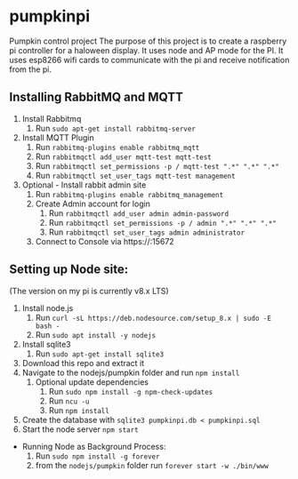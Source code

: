 # pumpkinpi
Pumpkin control project
The purpose of this project is to create a raspberry pi controller for a haloween display. It uses node and AP mode for the PI. It uses esp8266 wifi cards to communicate with the pi and receive notification from the pi.

## Installing RabbitMQ and MQTT
1. Install Rabbitmq
    1. Run `sudo apt-get install rabbitmq-server`
2. Install MQTT Plugin
    1. Run `rabbitmq-plugins enable rabbitmq_mqtt`
    2. Run `rabbitmqctl add_user mqtt-test mqtt-test`
    3. Run `rabbitmqctl set_permissions -p / mqtt-test ".*" ".*" ".*"`
    4. Run `rabbitmqctl set_user_tags mqtt-test management`
3. Optional - Install rabbit admin site
    1. Run `rabbitmq-plugins enable rabbitmq_management`
    2. Create Admin account for login
        1. Run `rabbitmqctl add_user admin admin-password`
        2. Run `rabbitmqctl set_permissions -p / admin ".*" ".*" ".*"`
        3. Run `rabbitmqctl set_user_tags admin administrator`
    3. Connect to Console via https://<SERVERNAME>:15672

## Setting up Node site:
(The version on my pi is currently v8.x LTS)

1. Install node.js 
    1. Run `curl -sL https://deb.nodesource.com/setup_8.x | sudo -E bash -`
    2. Run `sudo apt install -y nodejs`
2. Install sqlite3
    1. Run `sudo apt-get install sqlite3`
3. Download this repo and extract it
4. Navigate to the nodejs/pumpkin folder and run `npm install`
    1. Optional update dependencies
        1. Run `sudo npm install -g npm-check-updates` 
        2. Run `ncu -u`
        3. Run `npm install`
5. Create the database with `sqlite3 pumpkinpi.db < pumpkinpi.sql`
5. Start the node server `npm start` 
  - Running Node as Background Process:
    1. Run `sudo npm install -g forever`
    2. from the `nodejs/pumpkin` folder run `forever start -w ./bin/www`
